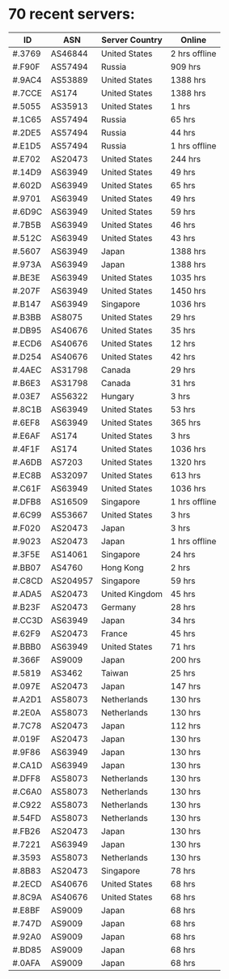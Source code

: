 # 70 recent servers:

| ID | ASN | Server Country | Online |
| ------ | ------ | ------ | ------ |
| #.3769 | AS46844 | United States | 2 hrs offline |
| #.F90F | AS57494 | Russia | 909 hrs |
| #.9AC4 | AS53889 | United States | 1388 hrs |
| #.7CCE | AS174 | United States | 1388 hrs |
| #.5055 | AS35913 | United States | 1 hrs |
| #.1C65 | AS57494 | Russia | 65 hrs |
| #.2DE5 | AS57494 | Russia | 44 hrs |
| #.E1D5 | AS57494 | Russia | 1 hrs offline |
| #.E702 | AS20473 | United States | 244 hrs |
| #.14D9 | AS63949 | United States | 49 hrs |
| #.602D | AS63949 | United States | 65 hrs |
| #.9701 | AS63949 | United States | 49 hrs |
| #.6D9C | AS63949 | United States | 59 hrs |
| #.7B5B | AS63949 | United States | 46 hrs |
| #.512C | AS63949 | United States | 43 hrs |
| #.5607 | AS63949 | Japan | 1388 hrs |
| #.973A | AS63949 | Japan | 1388 hrs |
| #.BE3E | AS63949 | United States | 1035 hrs |
| #.207F | AS63949 | United States | 1450 hrs |
| #.B147 | AS63949 | Singapore | 1036 hrs |
| #.B3BB | AS8075 | United States | 29 hrs |
| #.DB95 | AS40676 | United States | 35 hrs |
| #.ECD6 | AS40676 | United States | 12 hrs |
| #.D254 | AS40676 | United States | 42 hrs |
| #.4AEC | AS31798 | Canada | 29 hrs |
| #.B6E3 | AS31798 | Canada | 31 hrs |
| #.03E7 | AS56322 | Hungary | 3 hrs |
| #.8C1B | AS63949 | United States | 53 hrs |
| #.6EF8 | AS63949 | United States | 365 hrs |
| #.E6AF | AS174 | United States | 3 hrs |
| #.4F1F | AS174 | United States | 1036 hrs |
| #.A6DB | AS7203 | United States | 1320 hrs |
| #.EC8B | AS32097 | United States | 613 hrs |
| #.C61F | AS63949 | United States | 1036 hrs |
| #.DFB8 | AS16509 | Singapore | 1 hrs offline |
| #.6C99 | AS53667 | United States | 3 hrs |
| #.F020 | AS20473 | Japan | 3 hrs |
| #.9023 | AS20473 | Japan | 1 hrs offline |
| #.3F5E | AS14061 | Singapore | 24 hrs |
| #.BB07 | AS4760 | Hong Kong | 2 hrs |
| #.C8CD | AS204957 | Singapore | 59 hrs |
| #.ADA5 | AS20473 | United Kingdom | 45 hrs |
| #.B23F | AS20473 | Germany | 28 hrs |
| #.CC3D | AS63949 | Japan | 34 hrs |
| #.62F9 | AS20473 | France | 45 hrs |
| #.BBB0 | AS63949 | United States | 71 hrs |
| #.366F | AS9009 | Japan | 200 hrs |
| #.5819 | AS3462 | Taiwan | 25 hrs |
| #.097E | AS20473 | Japan | 147 hrs |
| #.A2D1 | AS58073 | Netherlands | 130 hrs |
| #.2E0A | AS58073 | Netherlands | 130 hrs |
| #.7C78 | AS20473 | Japan | 112 hrs |
| #.019F | AS20473 | Japan | 130 hrs |
| #.9F86 | AS63949 | Japan | 130 hrs |
| #.CA1D | AS63949 | Japan | 130 hrs |
| #.DFF8 | AS58073 | Netherlands | 130 hrs |
| #.C6A0 | AS58073 | Netherlands | 130 hrs |
| #.C922 | AS58073 | Netherlands | 130 hrs |
| #.54FD | AS58073 | Netherlands | 130 hrs |
| #.FB26 | AS20473 | Japan | 130 hrs |
| #.7221 | AS63949 | Japan | 130 hrs |
| #.3593 | AS58073 | Netherlands | 130 hrs |
| #.8B83 | AS20473 | Singapore | 78 hrs |
| #.2ECD | AS40676 | United States | 68 hrs |
| #.8C9A | AS40676 | United States | 68 hrs |
| #.E8BF | AS9009 | Japan | 68 hrs |
| #.747D | AS9009 | Japan | 68 hrs |
| #.92A0 | AS9009 | Japan | 68 hrs |
| #.BD85 | AS9009 | Japan | 68 hrs |
| #.0AFA | AS9009 | Japan | 68 hrs |

